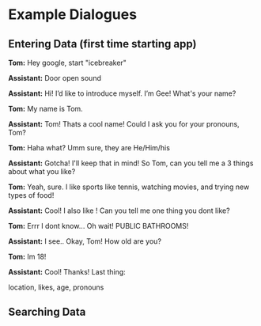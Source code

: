 # Example Dialogues

## Entering Data (first time starting app)

**Tom:** Hey google, start "icebreaker"

**Assistant:** Door open sound

**Assistant:** Hi! I’d like to introduce myself. I’m Gee! What's your name?

**Tom:** My name is Tom.

**Assistant:** Tom! Thats a cool name! Could I ask you for your pronouns, Tom?

**Tom:** Haha what? Umm sure, they are He/Him/his

**Assistant:** Gotcha! I'll keep that in mind! So Tom, can you tell me a 3 things about what you like?

**Tom:** Yeah, sure. I like sports like tennis, watching movies, and trying new types of food! 

**Assistant:** Cool! I also like <somthing>! Can you tell me one thing you dont like? 

**Tom:** Errr I dont know... Oh wait! PUBLIC BATHROOMS! 

**Assistant:** I see.. Okay, Tom! How old are you?

**Tom:** Im 18! 

**Assistant:** Cool! Thanks! Last thing:






location, likes, age, pronouns 


## Searching Data


